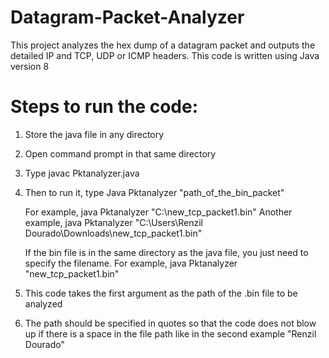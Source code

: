 # Datagram-Packet-Analyzer
This project analyzes the hex dump of a datagram packet and outputs the detailed IP and TCP, UDP or ICMP headers.
This code is written using Java version 8

Steps to run the code:
===============================================================================================================================
1. Store the java file in any directory 

2. Open command prompt in that same directory

3. Type javac Pktanalyzer.java

4. Then to run it, type Java Pktanalyzer "path_of_the_bin_packet"

	For example,     java Pktanalyzer "C:\new_tcp_packet1.bin"
	Another example, java Pktanalyzer "C:\Users\Renzil Dourado\Downloads\new_tcp_packet1.bin"
	
	If the bin file is in the same directory as the java file, you just need to specify the filename.
	For example,    java Pktanalyzer "new_tcp_packet1.bin"
	
5. This code takes the first argument as the path of the .bin file to be analyzed
	
6. The path should be specified in quotes so that the code does not blow up if there is a space in the file path like in the second example "Renzil Dourado"
	
